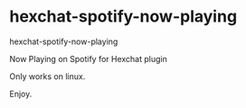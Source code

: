 # hexchat-spotify-now-playing
hexchat-spotify-now-playing

Now Playing on Spotify for Hexchat plugin

Only works on linux.

Enjoy.